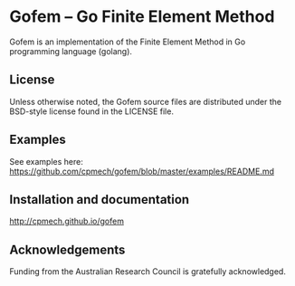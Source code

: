 # Gofem &ndash; Go Finite Element Method

Gofem is an implementation of the Finite Element Method in Go programming
language (golang).

## License

Unless otherwise noted, the Gofem source files are distributed
under the BSD-style license found in the LICENSE file.

## Examples

See examples here: https://github.com/cpmech/gofem/blob/master/examples/README.md

## Installation and documentation

http://cpmech.github.io/gofem

## Acknowledgements
Funding from the Australian Research Council is gratefully acknowledged.
